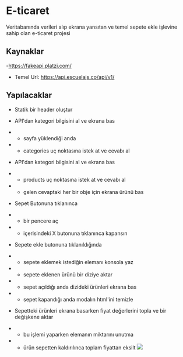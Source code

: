# E-ticaret

Veritabanında verileri alıp ekrana yansıtan ve temel sepete ekle işlevine sahip olan e-ticaret projesi

## Kaynaklar

-https://fakeapi.platzi.com/

- Temel Url: https://api.escuelajs.co/api/v1/

## Yapılacaklar

- Statik bir header oluştur
- API'dan kategori bilgisini al ve ekrana bas
- - sayfa yüklendiği anda
- - categories uç noktasına istek at ve cevabı al

- API'dan kategori bilgisini al ve ekrana bas
- - products uç noktasına istek at ve cevabı al
- - gelen cevaptaki her bir obje için ekrana ürünü bas

- Sepet Butonuna tıklanınca
- - bir pencere aç
- - içerisindeki X butonuna tıklanınca kapansın

- Sepete ekle butonuna tıklanıldığında
- - sepete eklemek istediğin elemanı konsola yaz
- - sepete eklenen ürünü bir diziye aktar
- - sepet açıldığı anda dizideki ürünleri ekrana bas
- - sepet kapandığı anda modalın html'ini temizle

- Sepetteki ürünleri ekrana basarken fiyat değerlerini topla ve bir değişkene aktar
- - bu işlemi yaparken elemanın miktarını unutma
- - ürün sepetten kaldırılınca toplam fiyattan eksilt
    ![](JS-app.gif)

